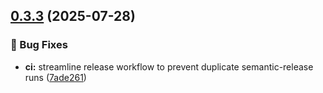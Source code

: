 ## [0.3.3](https://github.com/sudo-whodo/test-container/compare/v0.3.2...v0.3.3) (2025-07-28)


### 🐛 Bug Fixes

* **ci:** streamline release workflow to prevent duplicate semantic-release runs ([7ade261](https://github.com/sudo-whodo/test-container/commit/7ade2615584efa550e6bdef6e6d5cef0bf584de4))
